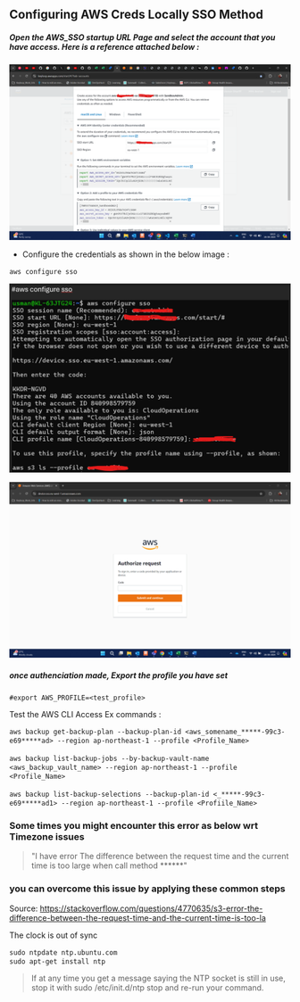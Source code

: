 ## Configuring AWS Creds Locally SSO Method
#####  Open the AWS_SSO startup URL Page and select the account that you have access. Here is a reference attached below : 

![Get_URL_From_AWS_SSO_Startup_Page](reference_images/Get_URL_From_AWS_SSO_Startup_Page.png)

- Configure the credentials as shown in the below image :
```
aws configure sso
```

![Configure_AWS_CLI_SSO](reference_images/Configure_AWS_CLI_SSO.png)


![Code_Entry_From_CLI_in_AWS_Authentication_Console](reference_images/Code_Entry_From_CLI_in_AWS_Authentication_Console.png)

##### once authenciation made, Export the profile you have set
```
#export AWS_PROFILE=<test_profile>
```
Test the AWS CLI Access
Ex commands :
```
aws backup get-backup-plan --backup-plan-id <aws_somename_*****-99c3-e69*****ad> --region ap-northeast-1 --profile <Profile_Name>

aws backup list-backup-jobs --by-backup-vault-name <aws_backup_vault_name> --region ap-northeast-1 --profile <Profile_Name>

aws backup list-backup-selections --backup-plan-id <_*****-99c3-e69*****ad1> --region ap-northeast-1 --profile <Profiile_Name>

```
### Some times you might encounter this error as below wrt Timezone issues
> "I have error The difference between the request time and the current time is too large when call method ******"

### you can overcome this issue by applying these common steps

Source: https://stackoverflow.com/questions/4770635/s3-error-the-difference-between-the-request-time-and-the-current-time-is-too-la

The clock is out of sync
```
sudo ntpdate ntp.ubuntu.com
sudo apt-get install ntp
```
>If at any time you get a message saying the NTP socket is still in use, stop it with sudo /etc/init.d/ntp stop and re-run your command.